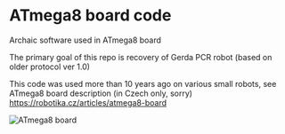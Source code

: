 # ATmega8 board code
Archaic software used in ATmega8 board

The primary goal of this repo is recovery of Gerda PCR robot
(based on older protocol ver 1.0)

This code was used more than 10 years ago on various small robots, see ATmega8
board description (in Czech only, sorry)
https://robotika.cz/articles/atmega8-board

![ATmega8 board](https://robotika.cz/articles/atmega8-board/description.jpg)


